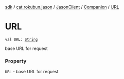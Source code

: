 [sdk](../../../index.md) / [cat.rokubun.jason](../../index.md) / [JasonClient](../index.md) / [Companion](index.md) / [URL](./-u-r-l.md)

# URL

`val URL: `[`String`](https://kotlinlang.org/api/latest/jvm/stdlib/kotlin/-string/index.html)

base URL for request

### Property

`URL` - base URL for request